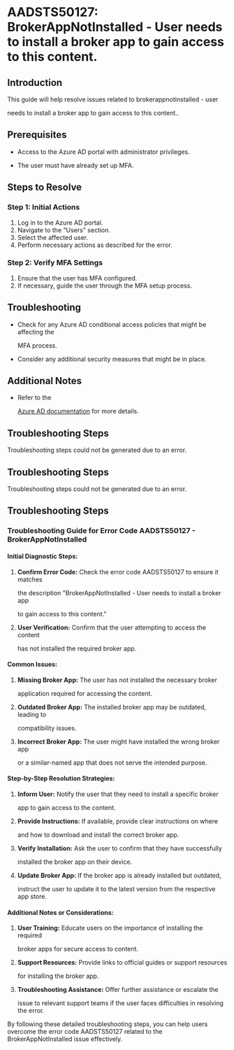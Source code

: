 
# AADSTS50127: BrokerAppNotInstalled - User needs to install a broker app to gain access to this content.


## Introduction

This guide will help resolve issues related to brokerappnotinstalled - user

needs to install a broker app to gain access to this content..


## Prerequisites


* Access to the Azure AD portal with administrator privileges.

* The user must have already set up MFA.


## Steps to Resolve


### Step 1: Initial Actions

1. Log in to the Azure AD portal.
2. Navigate to the "Users" section.
3. Select the affected user.
4. Perform necessary actions as described for the error.


### Step 2: Verify MFA Settings

1. Ensure that the user has MFA configured.
2. If necessary, guide the user through the MFA setup process.


## Troubleshooting


* Check for any Azure AD conditional access policies that might be affecting the

  MFA process.

* Consider any additional security measures that might be in place.


## Additional Notes


* Refer to the

  [Azure AD 
documentation](https://learn.microsoft.com/en-us/azure/active-directory/)
  for more details.


## Troubleshooting Steps

Troubleshooting steps could not be generated due to an error.


## Troubleshooting Steps

Troubleshooting steps could not be generated due to an error.


## Troubleshooting Steps


### Troubleshooting Guide for Error Code AADSTS50127 - BrokerAppNotInstalled


#### Initial Diagnostic Steps:

1. **Confirm Error Code:** Check the error code AADSTS50127 to ensure it matches

   the description "BrokerAppNotInstalled - User needs to install a broker app

   to gain access to this content."
2. **User Verification:** Confirm that the user attempting to access the content

   has not installed the required broker app.


#### Common Issues:

1. **Missing Broker App:** The user has not installed the necessary broker

   application required for accessing the content.
2. **Outdated Broker App:** The installed broker app may be outdated, leading to

   compatibility issues.
3. **Incorrect Broker App:** The user might have installed the wrong broker app

   or a similar-named app that does not serve the intended purpose.


#### Step-by-Step Resolution Strategies:

1. **Inform User:** Notify the user that they need to install a specific broker

   app to gain access to the content.
2. **Provide Instructions:** If available, provide clear instructions on where

   and how to download and install the correct broker app.
3. **Verify Installation:** Ask the user to confirm that they have successfully

   installed the broker app on their device.
4. **Update Broker App:** If the broker app is already installed but outdated,

   instruct the user to update it to the latest version from the respective app
   store.


#### Additional Notes or Considerations:

1. **User Training:** Educate users on the importance of installing the required

   broker apps for secure access to content.
2. **Support Resources:** Provide links to official guides or support resources

   for installing the broker app.
3. **Troubleshooting Assistance:** Offer further assistance or escalate the

   issue to relevant support teams if the user faces difficulties in resolving
   the error.

By following these detailed troubleshooting steps, you can help users overcome
the error code AADSTS50127 related to the BrokerAppNotInstalled issue
effectively.